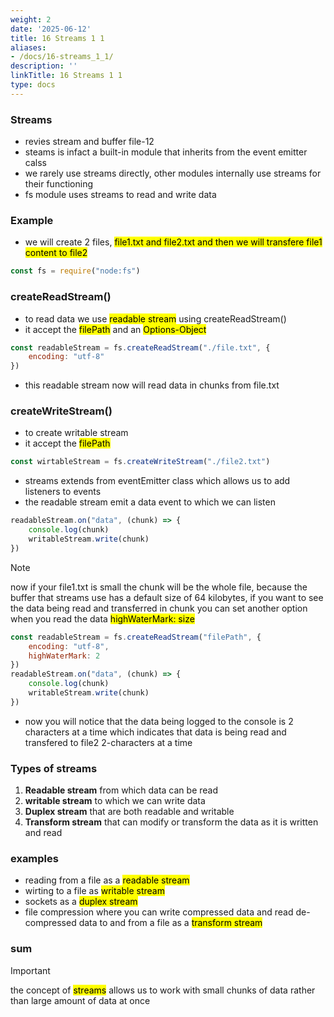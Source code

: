 ```yaml
---
weight: 2
date: '2025-06-12'
title: 16 Streams 1 1
aliases:
- /docs/16-streams_1_1/
description: ''
linkTitle: 16 Streams 1 1
type: docs
---
```


### Streams
- revies stream and buffer file-12
- steams is infact a built-in module that inherits from the event emitter calss
- we rarely use streams directly, other modules internally use streams for their functioning
- fs module uses streams to read and write data

### Example
- we will create 2 files, <mark>file1.txt and file2.txt</mar> and then we will transfere file1 content to file2

```js
const fs = require("node:fs")
```

### createReadStream()
- to read data we use <mark>readable stream</mark> using createReadStream()
- it accept the <mark>filePath</mark> and an <mark>Options-Object</mark>
```js
const readableStream = fs.createReadStream("./file.txt", {
    encoding: "utf-8"
})
```
- this readable stream now will read data in chunks from file.txt

### createWriteStream()
- to create writable stream
- it accept the <mark>filePath</mark>
```js
const wirtableStream = fs.createWriteStream("./file2.txt")
```

- streams extends from eventEmitter class which allows us to add listeners to events
- the readable stream emit a data event to which we can listen
```js
readableStream.on("data", (chunk) => {
    console.log(chunk)
    writableStream.write(chunk)
})
```
> [!NOTE]
> now if your file1.txt is small the chunk will be the whole file, because the buffer that streams use has a default size of 64 kilobytes, if you want to see the data being read and transferred in chunk you can set another option when you read the data <mark>highWaterMark: size</mark>
```js
const readableStream = fs.createReadStream("filePath", {
    encoding: "utf-8",
    highWaterMark: 2
})
readableStream.on("data", (chunk) => {
    console.log(chunk)
    writableStream.write(chunk)
})
```
- now you will notice that the data being logged to the console is 2 characters at a time which indicates that data is being read and transfered to  file2 2-characters at a time

### Types of streams
1. **Readable stream** from which data can be read
2. **writable stream** to which we can write data
3. **Duplex stream** that are both readable and writable
4. **Transform stream** that can modify or transform the data as it is written and read

### **examples**
- reading from a file as a <mark>readable stream</mark>
- wirting to a file as <mark>writable stream</mark>
- sockets as a <mark>duplex stream</mark>
- file compression where you can write compressed data and read de-compressed data to and from a file as a <mark>transform stream</mark>

### sum
> [!IMPORTANT]
> the concept of <mark>streams</mark> allows us to work with small chunks of data rather than large amount of data at once